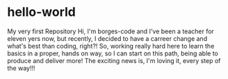 # hello-world
My very first Repository
Hi, I'm borges-code and I've been a teacher for eleven yers now, but recently, I decided to have a carreer change and what's best than coding, right?!
So, working really hard here to learn the basics in a proper, hands on way, so I can start on this path, being able to produce and deliver more!
The exciting news is, I'm loving it, every step of the way!!!
